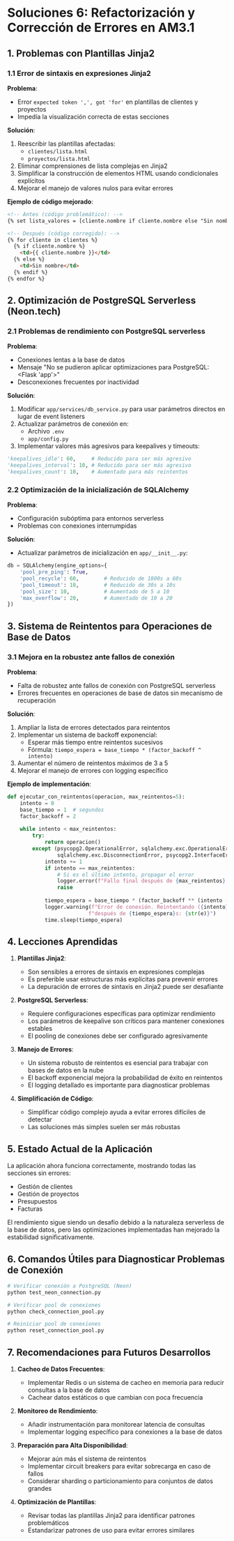 # Soluciones 6: Refactorización y Corrección de Errores en AM3.1

## 1. Problemas con Plantillas Jinja2

### 1.1 Error de sintaxis en expresiones Jinja2
**Problema**:
- Error `expected token ',', got 'for'` en plantillas de clientes y proyectos
- Impedía la visualización correcta de estas secciones

**Solución**:
1. Reescribir las plantillas afectadas:
   - `clientes/lista.html`
   - `proyectos/lista.html`
2. Eliminar comprensiones de lista complejas en Jinja2
3. Simplificar la construcción de elementos HTML usando condicionales explícitos
4. Mejorar el manejo de valores nulos para evitar errores

**Ejemplo de código mejorado**:
```html
<!-- Antes (código problemático): -->
{% set lista_valores = [cliente.nombre if cliente.nombre else "Sin nombre" for cliente in clientes] %}

<!-- Después (código corregido): -->
{% for cliente in clientes %}
  {% if cliente.nombre %}
    <td>{{ cliente.nombre }}</td>
  {% else %}
    <td>Sin nombre</td>
  {% endif %}
{% endfor %}
```

## 2. Optimización de PostgreSQL Serverless (Neon.tech)

### 2.1 Problemas de rendimiento con PostgreSQL serverless
**Problema**:
- Conexiones lentas a la base de datos
- Mensaje "No se pudieron aplicar optimizaciones para PostgreSQL: <Flask 'app'>"
- Desconexiones frecuentes por inactividad

**Solución**:
1. Modificar `app/services/db_service.py` para usar parámetros directos en lugar de event listeners
2. Actualizar parámetros de conexión en:
   - Archivo `.env`
   - `app/config.py`
3. Implementar valores más agresivos para keepalives y timeouts:

```python
'keepalives_idle': 60,     # Reducido para ser más agresivo
'keepalives_interval': 10, # Reducido para ser más agresivo
'keepalives_count': 10,    # Aumentado para más reintentos
```

### 2.2 Optimización de la inicialización de SQLAlchemy
**Problema**:
- Configuración subóptima para entornos serverless
- Problemas con conexiones interrumpidas

**Solución**:
- Actualizar parámetros de inicialización en `app/__init__.py`:

```python
db = SQLAlchemy(engine_options={
    'pool_pre_ping': True,
    'pool_recycle': 60,        # Reducido de 1800s a 60s
    'pool_timeout': 10,        # Reducido de 30s a 10s
    'pool_size': 10,           # Aumentado de 5 a 10
    'max_overflow': 20,        # Aumentado de 10 a 20
})
```

## 3. Sistema de Reintentos para Operaciones de Base de Datos

### 3.1 Mejora en la robustez ante fallos de conexión
**Problema**:
- Falta de robustez ante fallos de conexión con PostgreSQL serverless
- Errores frecuentes en operaciones de base de datos sin mecanismo de recuperación

**Solución**:
1. Ampliar la lista de errores detectados para reintentos
2. Implementar un sistema de backoff exponencial:
   - Esperar más tiempo entre reintentos sucesivos
   - Fórmula: `tiempo_espera = base_tiempo * (factor_backoff ^ intento)`
3. Aumentar el número de reintentos máximos de 3 a 5
4. Mejorar el manejo de errores con logging específico

**Ejemplo de implementación**:
```python
def ejecutar_con_reintentos(operacion, max_reintentos=5):
    intento = 0
    base_tiempo = 1  # segundos
    factor_backoff = 2
    
    while intento < max_reintentos:
        try:
            return operacion()
        except (psycopg2.OperationalError, sqlalchemy.exc.OperationalError, 
                sqlalchemy.exc.DisconnectionError, psycopg2.InterfaceError) as e:
            intento += 1
            if intento == max_reintentos:
                # Si es el último intento, propagar el error
                logger.error(f"Fallo final después de {max_reintentos} intentos: {str(e)}")
                raise
            
            tiempo_espera = base_tiempo * (factor_backoff ** (intento - 1))
            logger.warning(f"Error de conexión. Reintentando ({intento}/{max_reintentos}) "
                          f"después de {tiempo_espera}s: {str(e)}")
            time.sleep(tiempo_espera)
```

## 4. Lecciones Aprendidas

1. **Plantillas Jinja2**:
   - Son sensibles a errores de sintaxis en expresiones complejas
   - Es preferible usar estructuras más explícitas para prevenir errores
   - La depuración de errores de sintaxis en Jinja2 puede ser desafiante

2. **PostgreSQL Serverless**:
   - Requiere configuraciones específicas para optimizar rendimiento
   - Los parámetros de keepalive son críticos para mantener conexiones estables
   - El pooling de conexiones debe ser configurado agresivamente

3. **Manejo de Errores**:
   - Un sistema robusto de reintentos es esencial para trabajar con bases de datos en la nube
   - El backoff exponencial mejora la probabilidad de éxito en reintentos
   - El logging detallado es importante para diagnosticar problemas

4. **Simplificación de Código**:
   - Simplificar código complejo ayuda a evitar errores difíciles de detectar
   - Las soluciones más simples suelen ser más robustas

## 5. Estado Actual de la Aplicación

La aplicación ahora funciona correctamente, mostrando todas las secciones sin errores:
- Gestión de clientes
- Gestión de proyectos
- Presupuestos
- Facturas

El rendimiento sigue siendo un desafío debido a la naturaleza serverless de la base de datos, pero las optimizaciones implementadas han mejorado la estabilidad significativamente.

## 6. Comandos Útiles para Diagnosticar Problemas de Conexión

```bash
# Verificar conexión a PostgreSQL (Neon)
python test_neon_connection.py

# Verificar pool de conexiones
python check_connection_pool.py

# Reiniciar pool de conexiones
python reset_connection_pool.py
```

## 7. Recomendaciones para Futuros Desarrollos

1. **Cacheo de Datos Frecuentes**:
   - Implementar Redis o un sistema de cacheo en memoria para reducir consultas a la base de datos
   - Cachear datos estáticos o que cambian con poca frecuencia

2. **Monitoreo de Rendimiento**:
   - Añadir instrumentación para monitorear latencia de consultas
   - Implementar logging específico para conexiones a la base de datos

3. **Preparación para Alta Disponibilidad**:
   - Mejorar aún más el sistema de reintentos
   - Implementar circuit breakers para evitar sobrecarga en caso de fallos
   - Considerar sharding o particionamiento para conjuntos de datos grandes

4. **Optimización de Plantillas**:
   - Revisar todas las plantillas Jinja2 para identificar patrones problemáticos
   - Estandarizar patrones de uso para evitar errores similares
